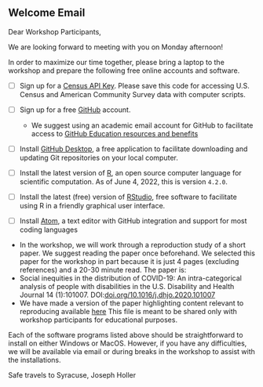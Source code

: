 ## Welcome Email

Dear Workshop Participants,

We are looking forward to meeting with you on Monday afternoon!

In order to maximize our time together, please bring a laptop to the workshop and prepare the following free online accounts and software.

- [ ] Sign up for a [Census API Key](https://api.census.gov/data/key_signup.html). Please save this code for accessing U.S. Census and American Community Survey data with computer scripts.
- [ ] Sign up for a free [GitHub](https://github.com/) account.
  - We suggest using an academic email account for GitHub to facilitate access to [GitHub Education resources and benefits](https://education.github.com/teachers)
- [ ] Install [GitHub Desktop](https://desktop.github.com/), a free application to facilitate downloading and updating Git repositories on your local computer.
- [ ] Install the latest version of [R](https://cran.rstudio.com/), an open source computer language for scientific computation. As of June 4, 2022, this is version `4.2.0`.
- [ ] Install the latest (free) version of [RStudio](https://www.rstudio.com/products/rstudio/download/#download), free software to facilitate using R in a friendly graphical user interface.

- [ ] Install [Atom](https://atom.io/), a text editor with GitHub integration and support for most coding languages
-	In the workshop, we will work through a reproduction study of a short paper. We suggest reading the paper once beforehand. We selected this paper for the workshop in part because it is just 4 pages (excluding references) and a 20-30 minute read. The paper is:
  - Social inequities in the distribution of COVID-19: An intra-categorical analysis of people with disabilities in the U.S. Disability and Health Journal 14 (1):101007. DOI:[doi.org/10.1016/j.dhjo.2020.101007](https://doi.org/10.1016/j.dhjo.2020.101007)
- We have made a version of the paper highlighting content relevant to reproducing available [here](https://drive.google.com/file/d/17MkKLY6c-EYmQ0fB-aIaVb80CjNRIS2Q/view?usp=sharing) This file is meant to be shared only with workshop participants for educational purposes.

Each of the software programs listed above should be straightforward to install on either Windows or MacOS. However, if you have any difficulties, we will be available via email or during breaks in the workshop to assist with the installations.

Safe travels to Syracuse,
Joseph Holler
